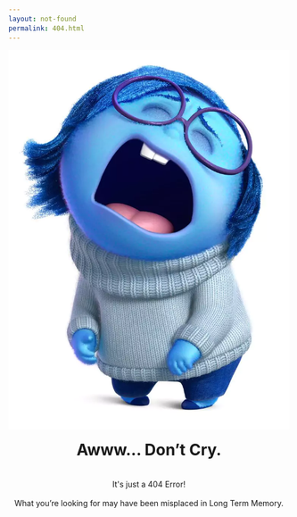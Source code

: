 ```yaml
---
layout: not-found
permalink: 404.html
---
```


<div class="row">
	<div class="column">
		<img src="/assets/img/404.webp"/>
	</div>
	<div class="column" style="text-align: center">
		<h1 style="margin-top: 1rem">
			Awww... Don’t Cry.
		</h1>
		<br/>
		It's just a 404 Error!
		<br/>
		<br/>
		What you’re looking for may have been misplaced in Long Term Memory.
	</div>
</div>
